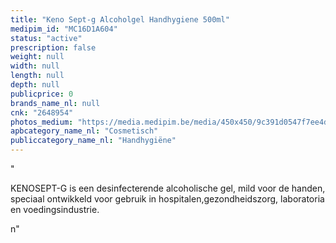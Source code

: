 ```yaml
---
title: "Keno Sept-g Alcoholgel Handhygiene 500ml"
medipim_id: "MC16D1A604"
status: "active"
prescription: false
weight: null
width: null
length: null
depth: null
publicprice: 0
brands_name_nl: null
cnk: "2648954"
photos_medium: "https://media.medipim.be/media/450x450/9c391d0547f7ee4d58732fba0b53c725cb1e78c4.jpg"
apbcategory_name_nl: "Cosmetisch"
publiccategory_name_nl: "Handhygiëne"
---
```

"<p>KENOSEPT-G is een desinfecterende alcoholische gel, mild voor de handen, speciaal ontwikkeld voor gebruik in hospitalen,gezondheidszorg, laboratoria en voedingsindustrie.</p>n"
